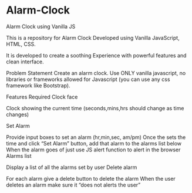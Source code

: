 # Alarm-Clock
Alarm Clock using Vanilla JS

This is a repository for Alarm Clock Developed using Vanilla JavaScript, HTML, CSS.

It is developed to create a soothing Experience with powerful features and clean interface.

Problem Statement
Create an alarm clock. Use ONLY vanilla javascript, no libraries or frameworks allowed for Javascript (you can use any css framework like Bootstrap).

Features Required
Clock face

Clock showing the current time (seconds,mins,hrs should change as time changes)

Set Alarm

Provide input boxes to set an alarm (hr,min,sec, am/pm)
Once the sets the time and click “Set Alarm” button, add that alarm to the alarms list below
When the alarm goes of just use JS alert function to alert in the browser
Alarms list

Display a list of all the alarms set by user
Delete alarm

For each alarm give a delete button to delete the alarm
When the user deletes an alarm make sure it “does not alerts the user”
